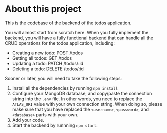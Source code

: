 # About this project

This is the codebase of the backend of the todos application.

You will almost start from scratch here. When you fully implement the backend, you will have a fully functional backend that can handle all the CRUD operations for the todos application, including:

* Creating a new todo: POST /todos
* Getting all todos: GET /todos
* Updating a todo: PATCH /todos/:id
* Deleting a todo: DELETE /todos/:id

Sooner or later, you will need to take the following steps:

1. Install all the dependencies by running `npm install`
2. Configure your MongoDB database, and copy/paste the connection string into the `.env` file. In other words, you need to replace the `ATLAS_URI` value with your own connection string. When doing so, please make sure that you have replaced the `<username>`, `<password>`, and `<database>` parts with your own.
3. Add your code.
3. Start the backend by runnning `npm start`.